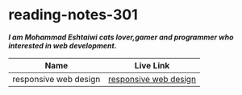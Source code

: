 # reading-notes-301

**_I am Mohammad Eshtaiwi cats lover,gamer and programmer who interested in web development._**

| Name                  |                                              Live Link                                               |
| --------------------- | :--------------------------------------------------------------------------------------------------: |
| responsive web design | [responsive web design](https://mohammad-eshtaiwi.github.io/reading-notes-301/responsive-web-design) |
